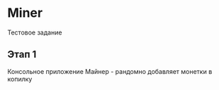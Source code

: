 # Miner

Тестовое задание

## Этап 1
Консольное приложение Майнер - рандомно добавляет монетки в копилку
